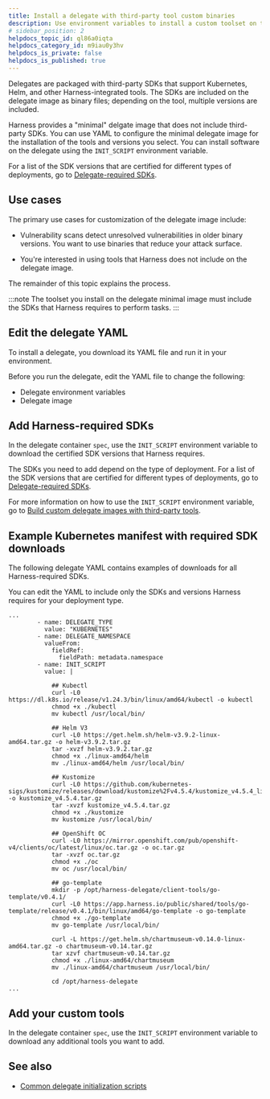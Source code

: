 ```yaml
---
title: Install a delegate with third-party tool custom binaries
description: Use environment variables to install a custom toolset on the delegate minimal image.
# sidebar_position: 2
helpdocs_topic_id: ql86a0iqta
helpdocs_category_id: m9iau0y3hv
helpdocs_is_private: false
helpdocs_is_published: true
---
```


Delegates are packaged with third-party SDKs that support Kubernetes, Helm, and other Harness-integrated tools. The SDKs are included on the delegate image as binary files; depending on the tool, multiple versions are included. 

Harness provides a "minimal" delgate image that does not include third-party SDKs. You can use YAML to configure the minimal delegate image for the installation of the tools and versions you select. You can install software on the delegate using the `INIT_SCRIPT` environment variable.

For a list of the SDK versions that are certified for different types of deployments, go to [Delegate-required SDKs](/docs/platform/2_Delegates/delegate-reference/delegate-required-sdks.md).


## Use cases

The primary use cases for customization of the delegate image include:

- Vulnerability scans detect unresolved vulnerabilities in older binary versions. You want to use binaries that reduce your attack surface.

- You're interested in using tools that Harness does not include on the delegate image. 

The remainder of this topic explains the process.

:::note
The toolset you install on the delegate minimal image must include the SDKs that Harness requires to perform tasks. 
:::

## Edit the delegate YAML

To install a delegate, you download its YAML file and run it in your environment.

Before you run the delegate, edit the YAML file to change the following:

* Delegate environment variables
* Delegate image

## Add Harness-required SDKs

In the delegate container `spec`, use the `INIT_SCRIPT` environment variable to download the certified SDK versions that Harness requires.

The SDKs you need to add depend on the type of deployment. For a list of the SDK versions that are certified for different types of deployments, go to [Delegate-required SDKs](/docs/platform/2_Delegates/delegate-reference/delegate-required-sdks.md).

For more information on how to use the `INIT_SCRIPT` environment variable, go to [Build custom delegate images with third-party tools](/docs/platform/2_Delegates/customize-delegates/build-custom-delegate-images-with-third-party-tools.md).

## Example Kubernetes manifest with required SDK downloads

The following delegate YAML contains examples of downloads for all Harness-required SDKs.

You can edit the YAML to include only the SDKs and versions Harness requires for your deployment type.

```
...   
        - name: DELEGATE_TYPE  
          value: "KUBERNETES"  
        - name: DELEGATE_NAMESPACE  
          valueFrom:  
            fieldRef:  
              fieldPath: metadata.namespace  
        - name: INIT_SCRIPT  
          value: |  
              
            ## Kubectl   
            curl -L0 https://dl.k8s.io/release/v1.24.3/bin/linux/amd64/kubectl -o kubectl  
            chmod +x ./kubectl  
            mv kubectl /usr/local/bin/
              
            ## Helm V3  
            curl -L0 https://get.helm.sh/helm-v3.9.2-linux-amd64.tar.gz -o helm-v3.9.2.tar.gz  
            tar -xvzf helm-v3.9.2.tar.gz  
            chmod +x ./linux-amd64/helm  
            mv ./linux-amd64/helm /usr/local/bin/ 
  
            ## Kustomize  
            curl -L0 https://github.com/kubernetes-sigs/kustomize/releases/download/kustomize%2Fv4.5.4/kustomize_v4.5.4_linux_amd64.tar.gz -o kustomize_v4.5.4.tar.gz  
            tar -xvzf kustomize_v4.5.4.tar.gz  
            chmod +x ./kustomize  
            mv kustomize /usr/local/bin/
  
            ## OpenShift OC  
            curl -L0 https://mirror.openshift.com/pub/openshift-v4/clients/oc/latest/linux/oc.tar.gz -o oc.tar.gz  
            tar -xvzf oc.tar.gz  
            chmod +x ./oc  
            mv oc /usr/local/bin/ 
              
            ## go-template   
            mkdir -p /opt/harness-delegate/client-tools/go-template/v0.4.1/  
            curl -L0 https://app.harness.io/public/shared/tools/go-template/release/v0.4.1/bin/linux/amd64/go-template -o go-template  
            chmod +x ./go-template  
            mv go-template /usr/local/bin/
              
            curl -L https://get.helm.sh/chartmuseum-v0.14.0-linux-amd64.tar.gz -o chartmuseum-v0.14.tar.gz  
            tar xzvf chartmuseum-v0.14.tar.gz  
            chmod +x ./linux-amd64/chartmuseum  
            mv ./linux-amd64/chartmuseum /usr/local/bin/ 
              
            cd /opt/harness-delegate  
...
```

## Add your custom tools

In the delegate container `spec`, use the `INIT_SCRIPT` environment variable to download any additional tools you want to add.


## See also

* [Common delegate initialization scripts](/docs/platform/2_Delegates/delegate-reference/common-delegate-profile-scripts.md)


